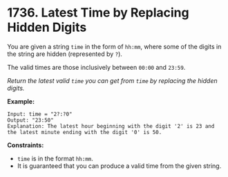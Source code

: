 # 1736. Latest Time by Replacing Hidden Digits

You are given a string `time` in the form of `hh:mm`, where some of the digits in the string are hidden (represented by `?`).

The valid times are those inclusively between `00:00` and `23:59`.

*Return the latest valid `time` you can get from `time` by replacing the hidden digits.*

**Example:**
```
Input: time = "2?:?0"
Output: "23:50"
Explanation: The latest hour beginning with the digit '2' is 23 and the latest minute ending with the digit '0' is 50.
```

**Constraints:**
- `time` is in the format `hh:mm`.
- It is guaranteed that you can produce a valid time from the given string.
